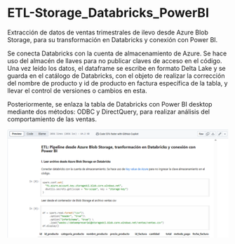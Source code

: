 # ETL-Storage_Databricks_PowerBI

Extracción de datos de ventas trimestrales de ilevo desde Azure Blob Storage, para su transformación en Databricks y conexión con Power BI. 

Se conecta Databricks con la cuenta de almacenamiento de Azure. Se hace uso del almacén de llaves para no publicar claves de acceso en el código.
Una vez leído los datos, el dataframe se escribe en formato Delta Lake y se guarda en el catálogo de Databricks, con el objeto de realizar la corrección del nombre de producto y id de producto en factura específica de la tabla, y llevar el control de versiones o cambios en esta. 

Posteriormente, se enlaza la tabla de Databricks con Power BI desktop mediante dos métodos: ODBC y DirectQuery, para realizar análisis del comportamiento de las ventas.

[![Databricks Notebook](https://raw.githubusercontent.com/DianaGarcesPortilla/ETL-Storage_Databricks_PowerBI/main/image08.png)](https://github.com/DianaGarcesPortilla/ETL-Storage_Databricks_PowerBI/blob/main/ventas_integracionBI.ipynb)
